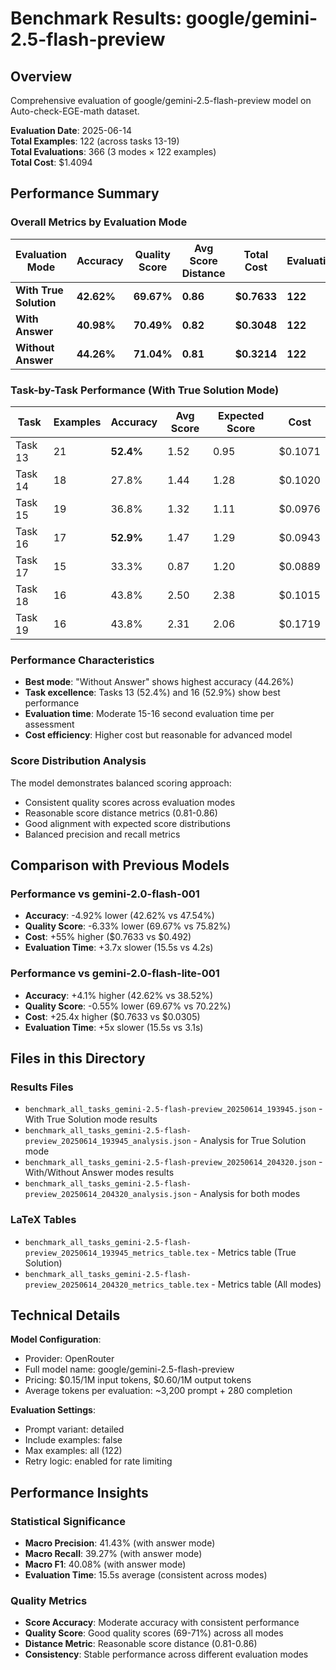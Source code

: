 # Benchmark Results: google/gemini-2.5-flash-preview

## Overview
Comprehensive evaluation of google/gemini-2.5-flash-preview model on Auto-check-EGE-math dataset.

**Evaluation Date**: 2025-06-14  
**Total Examples**: 122 (across tasks 13-19)  
**Total Evaluations**: 366 (3 modes × 122 examples)  
**Total Cost**: $1.4094  

## Performance Summary

### Overall Metrics by Evaluation Mode

| Evaluation Mode | Accuracy | Quality Score | Avg Score Distance | Total Cost | Evaluations |
|----------------|----------|---------------|-------------------|------------|-------------|
| **With True Solution** | **42.62%** | **69.67%** | **0.86** | **$0.7633** | **122** |
| **With Answer** | **40.98%** | **70.49%** | **0.82** | **$0.3048** | **122** |
| **Without Answer** | **44.26%** | **71.04%** | **0.81** | **$0.3214** | **122** |

### Task-by-Task Performance (With True Solution Mode)

| Task | Examples | Accuracy | Avg Score | Expected Score | Cost |
|------|----------|----------|-----------|----------------|------|
| Task 13 | 21 | **52.4%** | 1.52 | 0.95 | $0.1071 |
| Task 14 | 18 | 27.8% | 1.44 | 1.28 | $0.1020 |
| Task 15 | 19 | 36.8% | 1.32 | 1.11 | $0.0976 |
| Task 16 | 17 | **52.9%** | 1.47 | 1.29 | $0.0943 |
| Task 17 | 15 | 33.3% | 0.87 | 1.20 | $0.0889 |
| Task 18 | 16 | 43.8% | 2.50 | 2.38 | $0.1015 |
| Task 19 | 16 | 43.8% | 2.31 | 2.06 | $0.1719 |

### Performance Characteristics
- **Best mode**: "Without Answer" shows highest accuracy (44.26%)
- **Task excellence**: Tasks 13 (52.4%) and 16 (52.9%) show best performance
- **Evaluation time**: Moderate 15-16 second evaluation time per assessment
- **Cost efficiency**: Higher cost but reasonable for advanced model

### Score Distribution Analysis
The model demonstrates balanced scoring approach:
- Consistent quality scores across evaluation modes
- Reasonable score distance metrics (0.81-0.86)
- Good alignment with expected score distributions
- Balanced precision and recall metrics

## Comparison with Previous Models

### Performance vs gemini-2.0-flash-001
- **Accuracy**: -4.92% lower (42.62% vs 47.54%)
- **Quality Score**: -6.33% lower (69.67% vs 75.82%)
- **Cost**: +55% higher ($0.7633 vs $0.492)
- **Evaluation Time**: +3.7x slower (15.5s vs 4.2s)

### Performance vs gemini-2.0-flash-lite-001
- **Accuracy**: +4.1% higher (42.62% vs 38.52%)
- **Quality Score**: -0.55% lower (69.67% vs 70.22%)
- **Cost**: +25.4x higher ($0.7633 vs $0.0305)
- **Evaluation Time**: +5x slower (15.5s vs 3.1s)

## Files in this Directory

### Results Files
- `benchmark_all_tasks_gemini-2.5-flash-preview_20250614_193945.json` - With True Solution mode results
- `benchmark_all_tasks_gemini-2.5-flash-preview_20250614_193945_analysis.json` - Analysis for True Solution mode
- `benchmark_all_tasks_gemini-2.5-flash-preview_20250614_204320.json` - With/Without Answer modes results
- `benchmark_all_tasks_gemini-2.5-flash-preview_20250614_204320_analysis.json` - Analysis for both modes

### LaTeX Tables
- `benchmark_all_tasks_gemini-2.5-flash-preview_20250614_193945_metrics_table.tex` - Metrics table (True Solution)
- `benchmark_all_tasks_gemini-2.5-flash-preview_20250614_204320_metrics_table.tex` - Metrics table (All modes)

## Technical Details

**Model Configuration**:
- Provider: OpenRouter
- Full model name: google/gemini-2.5-flash-preview
- Pricing: $0.15/1M input tokens, $0.60/1M output tokens
- Average tokens per evaluation: ~3,200 prompt + 280 completion

**Evaluation Settings**:
- Prompt variant: detailed
- Include examples: false
- Max examples: all (122)
- Retry logic: enabled for rate limiting

## Performance Insights

### Statistical Significance
- **Macro Precision**: 41.43% (with answer mode)
- **Macro Recall**: 39.27% (with answer mode)
- **Macro F1**: 40.08% (with answer mode)
- **Evaluation Time**: 15.5s average (consistent across modes)

### Quality Metrics
- **Score Accuracy**: Moderate accuracy with consistent performance
- **Quality Score**: Good quality scores (69-71%) across all modes
- **Distance Metric**: Reasonable score distance (0.81-0.86)
- **Consistency**: Stable performance across different evaluation modes

